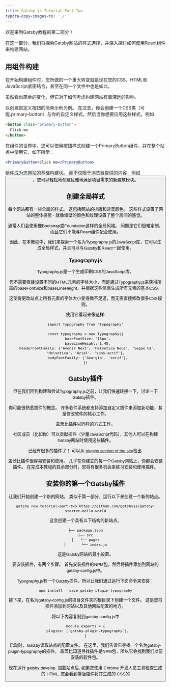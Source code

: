 ```yaml
---
title: Gatsby.js Tutorial Part Two
typora-copy-images-to: './'
---
```

欢迎来到Gatsby教程的第二部分！

在这一部分，我们将探索Gatsby网站的样式选择，并深入探讨如何使用React组件来构建网站。

## 用组件构建

在开始构建组件时，您所做的一个重大转变就是现在您的CSS，HTML和JavaScript紧密结合，甚至在同一个文件中也是如此。

虽然看似简单的变化，但它对于如何考虑构建网站有着深远的影响。

以创建自定义按钮的简单示例为例。 在过去，你会创建一个CSS类（可能.primary-button）与你的自定义样式，然后当你想要应用这些样式，例如

```html
<button class="primary-button">
  Click me
</button>
```

在组件的世界中，您可以使用按钮样式创建一个PrimaryButton组件，并在整个站点中使用它，如下所示：

```jsx
<PrimaryButton>Click me</PrimaryButton>
```

组件成为您网站的基础构建块。 而不仅限于浏览器提供的内容，例如 <button>，您可以轻松地创建优雅地满足项目需求的新建筑模块。</p> 

<h2>
  创建全局样式
</h2>

<p>
  每个网站都有一些全局的样式。 这包括网站的排版和背景颜色。 这些样式设置了网站的整体感觉 - 就像墙壁的颜色和纹理设置了整个房间的感觉。
</p>

<p>
  通常人们会使用像Bootstrap或Foundation这样的全局风格。 问题是它们很难定制，而且它们不能与React组件配合使用。
</p>

<p>
  因此，在本教程中，我们来探索一个名为Typography.js的JavaScript库，它可以生成全局样式，并且可以与Gatsby和React一起使用。
</p>

<h3>
  Typography.js
</h3>

<p>
  Typography.js是一个生成印刷CSS的JavaScript库。
</p>

<p>
  您不需要直接设置不同的HTML元素的字体大小，而是通过Typography.js来获得所需的baseFontSize和baseLineHeight，并根据这些信息生成所有元素的基本CSS。
</p>

<p>
  这使得更改站点上所有元素的字体大小变得微不足道，而无需直接修改很多CSS规则。
</p>

<p>
  使用它看起来像这样:
</p>

<pre><code class="javascript">import Typography from "typography"

const typography = new Typography({
  baseFontSize: '18px',
  baseLineHeight: 1.45,
  headerFontFamily: ['Avenir Next', 'Helvetica Neue', 'Segoe UI', 'Helvetica', 'Arial', 'sans-serif'],
  bodyFontFamily: ['Georgia', 'serif'],
})
</code></pre>

<h2>
  Gatsby插件
</h2>

<p>
  但在我们回到构建和尝试Typography.js之前，让我们快速转换一下，讨论一下Gatsby插件。
</p>

<p>
  你可能很熟悉插件的概念。 许多软件系统都支持添加自定义插件来添加新功能，甚至修改软件的核心工作。
</p>

<p>
  盖茨比插件以同样的方式工作。
</p>

<p>
  社区成员（比如你）可以贡献插件（少量JavaScript代码），其他人可以在构建Gatsby网站时使用这些插件。
</p>

<p>
  已经有很多的插件了！ 可以从 <a href="/docs/plugins/">plugins section of the site</a>检出.
</p>

<p>
  盖茨比插件很容易安装和使用。 几乎在你建立的每一个Gatsby网站上，你都会安装插件。 在完成本教程的其余部分时，您将有很多机会来练习安装和使用插件。
</p>

<h2>
  安装你的第一个Gatsby插件
</h2>

<p>
  让我们开始创建一个新的网站。 类似于第一部分，运行以下来创建一个新的站点。
</p>

<pre><code>gatsby new tutorial-part-two https://github.com/gatsbyjs/gatsby-starter-hello-world
</code></pre>

<p>
  这会创建一个具有以下结构的新站点。
</p>

<pre><code class="shell">├── package.json
├── src
│   └── pages
│       └── index.js
</code></pre>

<p>
  这是Gatsby网站的最小设置。
</p>

<p>
  要安装插件，有两个步骤。 首先安装插件的NPM包，然后将插件添加到网站的gatsby-config.js中。
</p>

<p>
  Typography.js有一个Gatsby插件，所以让我们通过运行下面命令来安装：
</p>

<pre><code class="shell">npm install --save gatsby-plugin-typography
</code></pre>

<p>
  接下来，在名为gatsby-config.js的项目文件夹的根目录下创建一个文件。 这是您将插件添加到网站以及其他网站配置的地方。
</p>

<p>
  将以下内容复制到gatsby-config.js中
</p>

<pre><code class="javascript">module.exports = {
  plugins: [`gatsby-plugin-typography`],
}
</code></pre>

<p>
  启动时，Gatsby读取站点的配置文件。 在这里，我们告诉它寻找一个名为gatsby-plugin-typography的插件。 盖茨比知道寻找插件是NPM包，所以它会找到我们以前安装的软件包。
</p>

<p>
  现在运行 gatsby develop. 加载站点后, 如果您使用 Chrome 开发人员工具检查生成的 HTML, 您会看到排版插件将其生成的 CSS的
  
  <style>
    元素添加到
    
    <head>
      元素中。</p>


      
      <p>
        <img src="typography-styles.png" alt="typography-styles" />
      </p>


      
      <p>
        将以下内容复制到src/pages/index.js中，以便更好地看到Typography.js生成的排版CSS的效果
      </p>


      
      <pre><code class="jsx">import React from "react"

export default () =&gt;
  &lt;div&gt;
    &lt;h1&gt;Richard Hamming on Luck&lt;/h1&gt;
    &lt;div&gt;
      &lt;p&gt;
        From Richard Hamming’s classic and must-read talk, “&lt;a href="http://www.cs.virginia.edu/~robins/YouAndYourResearch.html"&gt;
          You and Your Research
        &lt;/a&gt;”.
      &lt;/p&gt;
      &lt;blockquote&gt;
        &lt;p&gt;
          There is indeed an element of luck, and no, there isn’t. The prepared
          mind sooner or later finds something important and does it. So yes, it
          is luck.{" "}
          &lt;em&gt;
            The particular thing you do is luck, but that you do something is
            not.
          &lt;/em&gt;
        &lt;/p&gt;
      &lt;/blockquote&gt;
    &lt;/div&gt;
    &lt;p&gt;Posted April 09, 2011&lt;/p&gt;
  &lt;/div&gt;
</code></pre>


      
      <p>
        你的网站现在应该是这样的
      </p>


      
      <p>
        <img src="typography-not-centered.png" alt="typography-not-centered" />
      </p>


      
      <p>
        让我们快速改进一下。 许多网站在页面中间有一列文本。 要创建它，请将以下样式添加到src/pages/index.js中的
        
        <div>
          </p>


          
          <pre><code class="jsx{4}">import React from "react"

export default () =&gt;
  &lt;div style={{ margin: '3rem auto', maxWidth: 600 }}&gt;
    &lt;h1&gt;Richard Hamming on Luck&lt;/h1&gt;
    &lt;div&gt;
      &lt;p&gt;
        From Richard Hamming’s classic and must-read talk, “&lt;a href="http://www.cs.virginia.edu/~robins/YouAndYourResearch.html"&gt;
          You and Your Research
        &lt;/a&gt;”.
      &lt;/p&gt;
      &lt;blockquote&gt;
        &lt;p&gt;
          There is indeed an element of luck, and no, there isn’t. The prepared
          mind sooner or later finds something important and does it. So yes, it
          is luck.{" "}
          &lt;em&gt;
            The particular thing you do is luck, but that you do something is
            not.
          &lt;/em&gt;
        &lt;/p&gt;
      &lt;/blockquote&gt;
    &lt;/div&gt;
    &lt;p&gt;Posted April 09, 2011&lt;/p&gt;
  &lt;/div&gt;
</code></pre>


          
          <p>
            <img src="typography-centered.png" alt="basic-typography-centered" />
          </p>


          
          <p>
            啊，这个开始变好看了！
          </p>


          
          <p>
            我们在这里看到的是Typography.js生成的默认的CSS 。 但是，我们可以轻松地定制它。 我们来做吧
          </p>


          
          <p>
            在您的站点中，在 src/utils/ code>处创建一个新目录。 在那里创建一个名为 typography.js 的文件。 在其中添加下面的代码。
          </p>


          
          <pre><code class="javascript">import Typography from "typography"

const typography = new Typography({ baseFontSize: '18px' })

export default typography
</code></pre>


          
          <p>
            然后将这个模块设置为gatsby-plugin-typography作为它的配置在我们的gatsby-config.js文件中使用。
          </p>


          
          <pre><code class="javascript{2..9}">module.exports = {
  plugins: [
    {
      resolve: `gatsby-plugin-typography`,
      options: {
        pathToConfigModule: `src/utils/typography.js`,
      },
    },
  ],
}
</code></pre>


          
          <p>
            停止 gatsby develop ，然后重新启动它，让我们的插件更改生效。
          </p>


          
          <p>
            现在所有的文字字体大小都应该稍大些。 尝试将 baseFontSize 更改为 24px， 所有的元素都被调整大小，因为它们的 font-size是基于baseFontSize的。
          </p>


          
          <p>
            为Typography.js提供了<a href="https://github.com/KyleAMathews/typography.js#published-typographyjs-themes">许多主题</a>. 我们来试试一下吧, 在您的站点的根目录下运行终端命令：
          </p>


          
          <pre><code class="shell">npm install --save typography-theme-bootstrap typography-theme-lawton
</code></pre>


          
          <p>
            要使用Bootstrap主题，请将您的印刷代码更改为：
          </p>


          
          <pre><code class="javascript{2,4}">import Typography from "typography"
import bootstrapTheme from "typography-theme-bootstrap"

const typography = new Typography(bootstrapTheme)

export default typography
</code></pre>


          
          <p>
            <img src="typography-bootstrap.png" alt="typography-bootstrap" />
          </p>


          
          <p>
            主题还可以添加Google字体。 我们与Bootstrap主题一起安装的Lawton主题是这样做的。 用以下替换您的印刷术模块代码，然后重新启动开发服务器（加载新的Google字体所必需的）。
          </p>


          
          <pre><code class="javascript{2-3,5}">import Typography from "typography"
// import bootstrapTheme from "typography-theme-bootstrap"
import lawtonTheme from "typography-theme-lawton"

const typography = new Typography(lawtonTheme)

export default typography
</code></pre>


          
          <p>
            <img src="typography-lawton.png" alt="typography-lawton" />
          </p>


          
          <p>
            Typography.js有超过30个主题！ <a href="http://kyleamathews. github. io/typography. js">试一下</a>或者查看代码的 <a href="https://github. com/KyleAMathews/typography. js#published-typographyjs-themes">完整列表</a>
          </p>


          
          <h2>
            CSS组件
          </h2>


          
          <p>
            盖茨比有丰富的选项可用于样式组件。 让我们来探索三个非常受欢迎的产品选项。 我们将建立一个简单的页面三次，以探索每个样式选项。
          </p>


          
          <p>
            每个都是“CSS-in-JS”中的一个变种，它解决了传统CSS的许多问题。
          </p>


          
          <p>
            他们解决的最重要的问题之一是选择器名称冲突。 使用传统的CSS，您必须小心，不要覆盖站点中其他地方使用的CSS选择器，因为所有CSS选择器都位于同一个全局名称空间中。 这个限制会让你必须小心（并且经常令人困惑）选择器命名方案。
          </p>


          
          <p>
            使用CSS-in-JS，可以避免所有这些，因为CSS选择器会自动限定到其组件。 样式与其组件紧密结合。 这使得知道如何编辑组件的CSS变得非常容易，因为从来没有任何关于如何和在哪里使用CSS的混淆。
          </p>


          
          <p>
            有关CSS-in-JS的一些背景知识，请参见<a href="https://speakerdeck. com/vjeux/react-css-in-js"> Christopher“vjeux”Chedeau 2014年的演讲，激发了这一运动</ a >以及<a href="https://medium. com/seek-blog/a-unified-styling-language-d0c208de2660"> Mark Dalgleish最近发布的“统一样式语言”</a>。</p>


            
            <h3>
              CSS模块
            </h3>


            
            <p>
              我们来开发第一个CSS模块
            </p>


            
            <p>
              从CSS模块主页引用：
            </p>


            
            <blockquote>
              <p>
                CSS模块是一个CSS文件，其中所有类名称和动画名称默认在本地范围内。
              </p>

            </blockquote>


            
            <p>
              CSS模块非常受欢迎，因为它可以让你像平常一样编写CSS，但安全性更高。 该工具自动使类和动画的名称独特，所以你不必担心选择器名称冲突。
            </p>


            
            <p>
              CSS模块被强烈推荐给那些用Gatsby构建的新模块（通常是React）。
            </p>


            
            <p>
              Gatsby开箱即用CSS模块。
            </p>


            
            <p>
              让我们使用CSS模块构建一个页面。
            </p>


            
            <p>
              首先，我们创建一个新的Container组件，我们将使用它来为每个CSS-in-JS示例使用。 在src/components创建一个组件目录，然后在这个目录下创建一个名为container.js的文件并粘贴下面的代码。
            </p>


            
            <pre><code class="javascript">import React from "react"

export default ({ children }) =&gt;
  &lt;div style={{ margin: "3rem auto", maxWidth: 600 }}&gt;
    {children}
  &lt;/div&gt;
</code></pre>


            
            <p>
              然后通过在src/pages/about-css-modules.js中创建一个文件来创建一个新的组件页面：
            </p>


            
            <pre><code class="javascript">import React from "react"

import Container from "../components/container"

export default () =&gt;
  &lt;Container&gt;
    &lt;h1&gt;About CSS Modules&lt;/h1&gt;
    &lt;p&gt;CSS Modules are cool&lt;/p&gt;
  &lt;/Container&gt;
</code></pre>


            
            <p>
              您会注意到我们导入了刚刚创建的Container组件。
            </p>


            
            <p>
              您的页面现在应该如下所示：
            </p>


            
            <p>
              <img src="css-modules-1.png" alt="css-modules-1" />
            </p>


            
            <p>
              我们来创建一个简单的名单，头像和简短的拉丁传记名单。
            </p>


            
            <p>
              首先，我们在src/pages/about-css-modules.module.css中创建CSS的文件。 您会注意到，文件名以.module.css结尾，而不是像普通的.css结尾。 这就是我们如何告诉Gatsby这个CSS文件应该作为CSS模块来处理。
            </p>


            
            <pre><code class="css">.user {
  display: flex;
  align-items: center;
  margin: 0 auto 12px auto;
}

.user:last-child {
  margin-bottom: 0;
}

.avatar {
  flex: 0 0 96px;
  width: 96px;
  height: 96px;
  margin: 0;
}

.description {
  flex: 1;
  margin-left: 18px;
  padding: 12px;
}

.username {
  margin: 0 0 12px 0;
  padding: 0;
}

.excerpt {
  margin: 0;
}
</code></pre>


            
            <p>
              现在将该文件导入我们前面创建的about-css-modules.js页面。 同时记录结果导入，以便我们可以看到处理文件的样子。
            </p>


            
            <pre><code class="javascript">import styles from "./about-css-modules.module.css"
console.log(styles)
</code></pre>


            
            <p>
              如果您在浏览器中打开开发者控制台，您将看到：
            </p>


            
            <p>
              <img src="css-modules-console.png" alt="css-modules-console" />
            </p>


            
            <p>
              如果您将它与我们的CSS文件进行比较，您会看到每个类现在都是导入对象中的一个键，指向一个长字符串，例如 头像指向about-css-modules-module --- avatar ---- hYcv。 这些是CSS模块生成的类名称。 他们保证在您的网站是唯一的。 而且因为你必须导入它们才能使用这些类，所以从来没有任何关于使用某些CSS的问题。
            </p>


            
            <p>
              让我们使用我们的样式来创建一个简单的用户组件。
            </p>


            
            <p>
              让我们在about-css-modules.js页面组件中内联创建新组件。 一般的经验法则是如果你在一个站点的多个地方使用一个组件，它应该在它自己的组件目录中的模块文件中。 但是，如果仅在一个文件中使用，请将其内联创建。
            </p>


            
            <p>
              修改about-css-modules.js，使其如下所示：
            </p>


            
            <pre><code class="jsx{6-17,23-30}">import React from "react"
import styles from "./about-css-modules.module.css"

import Container from "../components/container"

const User = props =&gt;
  &lt;div className={styles.user}&gt;
    &lt;img src={props.avatar} className={styles.avatar} alt="" /&gt;
    &lt;div className={styles.description}&gt;
      &lt;h2 className={styles.username}&gt;
        {props.username}
      &lt;/h2&gt;
      &lt;p className={styles.excerpt}&gt;
        {props.excerpt}
      &lt;/p&gt;
    &lt;/div&gt;
  &lt;/div&gt;

export default () =&gt;
  &lt;Container&gt;
    &lt;h1&gt;About CSS Modules&lt;/h1&gt;
    &lt;p&gt;CSS Modules are cool&lt;/p&gt;
    &lt;User
      username="Jane Doe"
      avatar="https://s3.amazonaws.com/uifaces/faces/twitter/adellecharles/128.jpg"
      excerpt="I'm Jane Doe. Lorem ipsum dolor sit amet, consectetur adipisicing elit."
    /&gt;
    &lt;User
      username="Bob Smith"
      avatar="https://s3.amazonaws.com/uifaces/faces/twitter/vladarbatov/128.jpg"
      excerpt="I'm Bob smith, a vertically aligned type of guy. Lorem ipsum dolor sit amet, consectetur adipisicing elit."
    /&gt;
  &lt;/Container&gt;
</code></pre>


            
            <p>
              现在完成的页面应该如下所示：
            </p>


            
            <p>
              <img src="css-modules-final.png" alt="css-modules-final" />
            </p>


            
            <h3>
              Glamor
            </h3>


            
            <p>
              让我们用<a href="https://github.com/threepointone/glamor">Glamour</a>来创建相同的页面。
            </p>


            
            <p>
              Glamour可以让你在你的组件中使用相同的React支持的Object CSS语法
            </p>


            
            <p>
              首先安装Glamor的Gatsby插件。
            </p>


            
            <pre><code class="shell">npm install --save gatsby-plugin-glamor
</code></pre>


            
            <p>
              然后把它添加到你的gatsby-config.js
            </p>


            
            <pre><code class="javascript{9}">module.exports = {
  plugins: [
    {
      resolve: `gatsby-plugin-typography`,
      options: {
        pathToConfigModule: `src/utils/typography.js`,
      },
    },
    `gatsby-plugin-glamor`,
  ],
}
</code></pre>


            
            <p>
              重新启动gatsby develop命令启用Glamor插件。
            </p>


            
            <p>
              现在在src/pages/about-glamour.js中创建Glamor页面
            </p>


            
            <pre><code class="jsx">import React from "react"

import Container from "../components/container"

export default () =&gt;
  &lt;Container&gt;
    &lt;h1&gt;About Glamor&lt;/h1&gt;
    &lt;p&gt;Glamor is cool&lt;/p&gt;
  &lt;/Container&gt;
</code></pre>


            
            <p>
              让我们添加相同的内联用户组件，但这次使用Glamor的CSS的 prop属性。
            </p>


            
            <pre><code class="jsx{5-26,32-40}">import React from "react"

import Container from "../components/container"

const User = props =&gt;
  &lt;div
    css={{
      display: `flex`,
      alignItems: `center`,
      margin: `0 auto 12px auto`,
      "&:last-child": { marginBottom: 0 }
    }}
  &gt;
    &lt;img
      src={props.avatar}
      css={{ flex: `0 0 96px`, width: 96, height: 96, margin: 0 }}
      alt=""
    /&gt;
    &lt;div css={{ flex: 1, marginLeft: 18, padding: 12 }}&gt;
      &lt;h2 css={{ margin: `0 0 12px 0`, padding: 0 }}&gt;
        {props.username}
      &lt;/h2&gt;
      &lt;p css={{ margin: 0 }}&gt;
        {props.excerpt}
      &lt;/p&gt;
    &lt;/div&gt;
  &lt;/div&gt;

export default () =&gt;
  &lt;Container&gt;
    &lt;h1&gt;About Glamor&lt;/h1&gt;
    &lt;p&gt;Glamor is cool&lt;/p&gt;
    &lt;User
      username="Jane Doe"
      avatar="https://s3.amazonaws.com/uifaces/faces/twitter/adellecharles/128.jpg"
      excerpt="I'm Jane Doe. Lorem ipsum dolor sit amet, consectetur adipisicing elit."
    /&gt;
    &lt;User
      username="Bob Smith"
      avatar="https://s3.amazonaws.com/uifaces/faces/twitter/vladarbatov/128.jpg"
      excerpt="I'm Bob smith, a vertically aligned type of guy. Lorem ipsum dolor sit amet, consectetur adipisicing elit."
    /&gt;
  &lt;/Container&gt;
</code></pre>


            
            <p>
              最后的Glamor页面应该看起来与CSS模块页面相同。
            </p>


            
            <p>
              <img src="glamor-example.png" alt="glamor-example" />
            </p>


            
            <h3>
              样式组件
            </h3>


            
            <p>
              对于我们最后的CSS-in-JS示例，我们将尝试使用样式组件。
            </p>


            
            <p>
              样式组件允许您在组件中使用实际的CSS语法。
            </p>


            
            <p>
              首先，像平常一样，我们将为样式组件安装Gatsby插件。
            </p>


            
            <pre><code class="sh">npm install --save gatsby-plugin-styled-components
</code></pre>


            
            <p>
              然后修改gatsby-config.js。 在我们可以使用样式组件之前，我们需要删除Glamor插件并删除我们创建的Glamor组件页面。 这两个插件相互冲突，因为它们都想在服务器渲染过程中进行控制。
            </p>


            
            <pre><code class="javascript{9}">module.exports = {
  plugins: [
    {
      resolve: `gatsby-plugin-typography`,
      options: {
        pathToConfigModule: `src/utils/typography.js`,
      },
    },
    `gatsby-plugin-styled-components`,
  ],
}
</code></pre>


            
            <p>
              然后在src/pages/about-styled-components.js创建：
            </p>


            
            <pre><code class="jsx">import React from "react"
import styled from "styled-components"

import Container from "../components/container"

const UserWrapper = styled.div`
  display: flex;
  align-items: center;
  margin: 0 auto 12px auto;
  &:last-child {
    margin-bottom: 0;
  }
`

const Avatar = styled.img`
  flex: 0 0 96px;
  width: 96px;
  height: 96px;
  margin: 0;
`

const Description = styled.div`
  flex: 1;
  margin-left: 18px;
  padding: 12px;
`

const Username = styled.h2`
  margin: 0 0 12px 0;
  padding: 0;
`

const Excerpt = styled.p`margin: 0;`

const User = props =&gt;
  &lt;UserWrapper&gt;
    &lt;Avatar src={props.avatar} alt="" /&gt;
    &lt;Description&gt;
      &lt;Username&gt;
        {props.username}
      &lt;/Username&gt;
      &lt;Excerpt&gt;
        {props.excerpt}
      &lt;/Excerpt&gt;
    &lt;/Description&gt;
  &lt;/UserWrapper&gt;

export default () =&gt;
  &lt;Container&gt;
    &lt;h1&gt;About Styled Components&lt;/h1&gt;
    &lt;p&gt;Styled Components is cool&lt;/p&gt;
    &lt;User
      username="Jane Doe"
      avatar="https://s3.amazonaws.com/uifaces/faces/twitter/adellecharles/128.jpg"
      excerpt="I'm Jane Doe. Lorem ipsum dolor sit amet, consectetur adipisicing elit."
    /&gt;
    &lt;User
      username="Bob Smith"
      avatar="https://s3.amazonaws.com/uifaces/faces/twitter/vladarbatov/128.jpg"
      excerpt="I'm Bob smith, a vertically aligned type of guy. Lorem ipsum dolor sit amet, consectetur adipisicing elit."
    /&gt;
  &lt;/Container&gt;

</code></pre>


            
            <h3>
              其他CSS选项
            </h3>


            
            <p>
              Gatsby支持几乎所有可能的样式选项（如果您的CSS选项没有插件，请提供一个！）
            </p>


            
            <ul>
              <li>
                <a href="/packages/gatsby-plugin-sass/">Sass</a>
              </li>

              
              <li>
                <a href="/packages/gatsby-plugin-emotion/">Emotion</a>
              </li>

              
              <li>
                <a href="/packages/gatsby-plugin-jss/">JSS</a>
              </li>

              
              <li>
                <a href="/packages/gatsby-plugin-stylus/">Stylus</a>
              </li>

              
              <li>
                and more!
              </li>

            </ul>


            
            <p>
              现在继续教程的第三部分。
            </p>